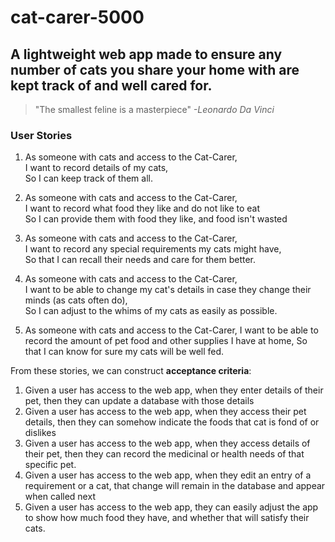 # cat-carer-5000
## A lightweight web app made to ensure any number of cats you share your home with are kept track of and well cared for. 

> "The smallest feline is a masterpiece"
>  _-Leonardo Da Vinci_

### User Stories

1. As someone with cats and access to the Cat-Carer, \
I want to record details of my cats,\
So I can keep track of them all.

2. As someone with cats and access to the Cat-Carer, \
I want to record what food they like and do not like to eat\
So I can provide them with food they like, and food isn't wasted

3. As someone with cats and access to the Cat-Carer, \
I want to record any special requirements my cats might have, \
So that I can recall their needs and care for them better. 

4. As someone with cats and access to the Cat-Carer, \
I want to be able to change my cat's details in case they change their minds (as cats often do),\
So I can adjust to the whims of my cats as easily as possible. 

5. As someone with cats and access to the Cat-Carer, 
I want to be able to record the amount of pet food and other supplies I have at home, 
So that I can know for sure my cats will be well fed.

From these stories, we can construct **acceptance criteria**:
1. Given a user has access to the web app, when they enter details of their pet, then they can update a database with those details
2. Given a user has access to the web app, when they access their pet details, then they can somehow indicate the foods that cat is fond of or dislikes
3. Given a user has access to the web app, when they access details of their pet, then they can record the medicinal or health needs of that specific pet.
4. Given a user has access to the web app, when they edit an entry of a requirement or a cat, that change will remain in the database and appear when called next
5. Given a user has access to the web app, they can easily adjust the app to show how much food they have, and whether that will satisfy their cats. 



